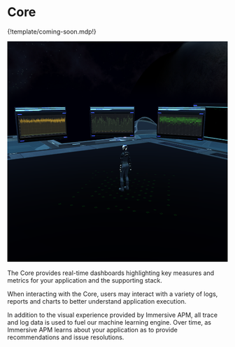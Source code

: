 # Core

{!template/coming-soon.mdp!}

![Charts](img/charts.png)

The Core  provides real-time dashboards highlighting key measures and metrics for your application and the supporting stack.

When interacting with the Core, users may interact with a variety of logs, reports and charts to better understand application execution.  

In addition to the visual experience provided by Immersive APM, all trace and log data is used to fuel our machine learning engine.  Over time, as Immersive APM learns about your application as to provide recommendations and issue resolutions. 

